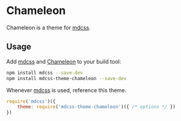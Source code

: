 # Chameleon

Chameleon is a theme for [mdcss].

## Usage

Add [mdcss] and [Chameleon] to your build tool:

```bash
npm install mdcss --save-dev
npm install mdcss-theme-chameleon --save-dev
```

Whenever [mdcss] is used, reference this theme.

```js
require('mdcss')({
	theme: require('mdcss-theme-chameleon')({ /* options */ })
})
```

[mdcss]:   https://github.com/jonathantneal/mdcss

[Chameleon]: https://github.com/stephenway/mdcss-theme-chameleon
